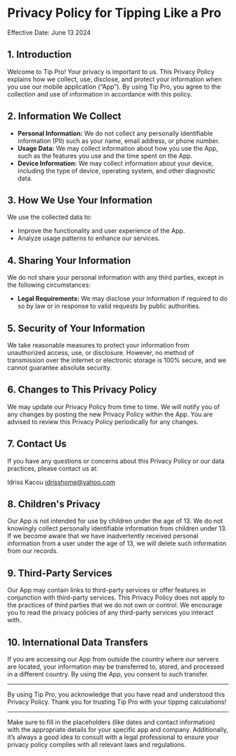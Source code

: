 # Privacy Policy for Tipping Like a Pro 

Effective Date: June 13 2024

## 1. Introduction

Welcome to Tip Pro! Your privacy is important to us. This Privacy Policy explains how we collect, use, disclose, and protect your information when you use our mobile application (“App”). By using Tip Pro, you agree to the collection and use of information in accordance with this policy.

## 2. Information We Collect

- **Personal Information:** We do not collect any personally identifiable information (PII) such as your name, email address, or phone number.
- **Usage Data:** We may collect information about how you use the App, such as the features you use and the time spent on the App.
- **Device Information:** We may collect information about your device, including the type of device, operating system, and other diagnostic data.

## 3. How We Use Your Information 

We use the collected data to:
- Improve the functionality and user experience of the App.
- Analyze usage patterns to enhance our services.

## 4. Sharing Your Information 

We do not share your personal information with any third parties, except in the following circumstances:
- **Legal Requirements:** We may disclose your information if required to do so by law or in response to valid requests by public authorities.

## 5. Security of Your Information

We take reasonable measures to protect your information from unauthorized access, use, or disclosure. However, no method of transmission over the internet or electronic storage is 100% secure, and we cannot guarantee absolute security.

## 6. Changes to This Privacy Policy

We may update our Privacy Policy from time to time. We will notify you of any changes by posting the new Privacy Policy within the App. You are advised to review this Privacy Policy periodically for any changes.

## 7. Contact Us

If you have any questions or concerns about this Privacy Policy or our data practices, please contact us at:

Idriss Kacou 
idrisshome@yahoo.com

## 8. Children's Privacy

Our App is not intended for use by children under the age of 13. We do not knowingly collect personally identifiable information from children under 13. If we become aware that we have inadvertently received personal information from a user under the age of 13, we will delete such information from our records.

## 9. Third-Party Services

Our App may contain links to third-party services or offer features in conjunction with third-party services. This Privacy Policy does not apply to the practices of third parties that we do not own or control. We encourage you to read the privacy policies of any third-party services you interact with.

## 10. International Data Transfers

If you are accessing our App from outside the country where our servers are located, your information may be transferred to, stored, and processed in a different country. By using the App, you consent to such transfer.

---

By using Tip Pro, you acknowledge that you have read and understood this Privacy Policy. Thank you for trusting Tip Pro with your tipping calculations!

---

Make sure to fill in the placeholders (like dates and contact information) with the appropriate details for your specific app and company. Additionally, it’s always a good idea to consult with a legal professional to ensure your privacy policy complies with all relevant laws and regulations.

